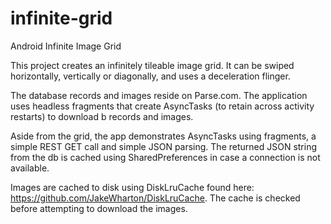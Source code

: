 infinite-grid
=============

Android Infinite Image Grid

This project creates an infinitely tileable image grid. It can be swiped horizontally, vertically or diagonally, and uses a deceleration flinger.

The database records and images reside on Parse.com.  The application uses headless fragments that create AsyncTasks (to retain across activity restarts) to download b records and images.

Aside from the grid, the app demonstrates AsyncTasks using fragments, a simple REST GET call and simple JSON parsing. The returned JSON string from the db is cached using SharedPreferences in case a connection is not available.
  
Images are cached to disk using DiskLruCache found here: https://github.com/JakeWharton/DiskLruCache. The cache is checked before attempting to download the images.
